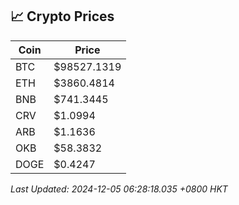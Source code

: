 ## 📈 Crypto Prices

| Coin | Price |
| ---- | ----- |
| BTC | $98527.1319 |
| ETH | $3860.4814 |
| BNB | $741.3445 |
| CRV | $1.0994 |
| ARB | $1.1636 |
| OKB | $58.3832 |
| DOGE | $0.4247 |

_Last Updated: 2024-12-05 06:28:18.035 +0800 HKT_